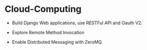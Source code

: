 # Cloud-Computing

- Build Django Web applications, use RESTFul API and Oauth V2.

- Explore Remote Method Invocation

- Enable Distributed Messaging with ZeroMQ
